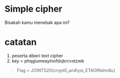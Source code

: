 # Simple cipher

Bisakah kamu menebak apa ini?

# catatan

1. peserta diberi text cipher
1. key = phqgiumeaylnofdxjkrcvstzwb

> Flag = JOINTS20{crypt0_an4lysi_ETAOINshrdlu}